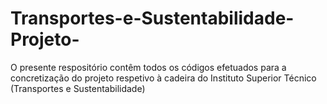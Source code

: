 # Transportes-e-Sustentabilidade-Projeto-
O presente respositório contêm todos os códigos efetuados para a concretização do projeto respetivo à cadeira do Instituto Superior Técnico (Transportes e Sustentabilidade)
